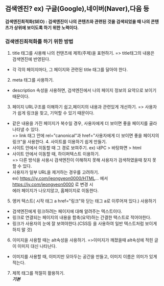 ## 검색엔진?  ex) 구글(Google),네이버(Naver),다음 등
**검색엔진최적화(SEO) : 검색엔진이 나의 콘텐츠와 관련된 것을 검색되었을 때 나의 콘텐츠가 상위에 보이도록 하기 위한 노력이다.** <br>
 ### 검색엔진최적화를 하기 위한 방법
1. title 태그를 사용해 나의 컨탠츠에 제목(주제)을 표현하기. => title태그의 내용은 검색엔진에 반영된다.
 - 각 각의 페이지마다, 그 페이지와 관련된 title 태그를 달아야 한다.
2. meta 태그를 사용하기.
- description 속성을 사용하면, 검색엔진에서 나의 페이지 정보의 요약으로 보이기 때문이다.
3. 페이지 URL구조를 이해하기 쉽고,페이지의 내용과 관련있게 개선하기. => 사용자가 쉽게 링크을 찾고, 기억할 수 있기 때문이다.
- 같은 내용을 가진 페이지가 복수일 경우, 사용자에게 더 보이면 좋을 페이지를 골라 나타낼 수 있다.<br>
 => link 태그 안에 rel="canonical"과 href="사용자에게 더 보이면 좋을 페이지의 링크"을 사용한다.
  4. 사이트를 이용하기 쉽게 만들기.
- 사이트 안에서 이동할 때 그 경로 보여주기.
ex) 내PC > 바탕화면 > html
- 사이트 안에서 이동할 때, 하이퍼텍스트 이용하기.<br>
=> 다른 방식을 사용시 검색엔진이 이해하지 못해 사용자가 검색하였을때 찾지 못할 수 있다.
- 사용자가 일부 URL을 제거하는 경우를 고려하기. <br>
ex) https://jy.com/jeongyeon0000/HTML... 에서 https://jy.com/jeongyeon0000 로 변경 시<br>
에러 페이지가 나오지않고, 홈페이지로 이동한다.
 5. 앵커 텍스트( 시작 태그 a href="링크"와 닫는 태그 a로 이루어져 있다.) 사용하기
- 검색엔진에게 링크하려는 페이지에 대해 알려주는 텍스트이다.
- 링크로 연결되는 페이지의 내용을 함축(요약)하는 간결한 택스트로 적어야한다.
- 링크가 사용자의 눈에 잘 보여야한다.(CSS등 을 사용하여 일반 텍스트처럼 보이게 하지 말 것)
6. 이미지을 사용할 때는 alt속성을 사용하기. =>이미지가 깨졌을때 alt속성에 적힌 글이 이미지 대신 나타난다.
- 이미지를 사용할 때, 이미지만 모아두는 공간을 만들고, 이미지 이름은 의미가 있게 적는다.
7. 제목 태그를 적절히 활용하기.
<br> ***기본***
